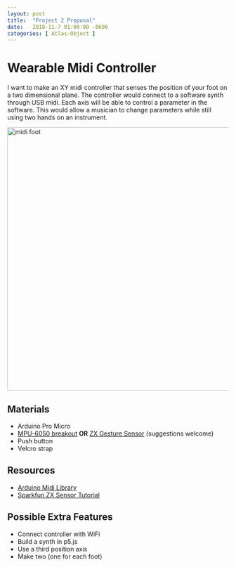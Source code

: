 ```yaml
---
layout: post
title:  "Project 2 Proposal"
date:   2018-11-7 01:00:00 -0600
categories: [ Atlas-Object ]
---
```


# Wearable Midi Controller

I want to make an XY midi controller that senses the position of your foot on a two dimensional plane. The controller would connect to a software synth through USB midi. Each axis will be able to control a parameter in the software. This would allow a musician to change parameters while still using two hands on an instrument.

<img src="{{ site.baseurl }}/assets/image/obj-proj-2/midi-foot.png" alt="midi foot" style="width:600px;"/>


## Materials

- Arduino Pro Micro
- [MPU-6050 breakout](https://www.sparkfun.com/products/11028)
    <strong>OR</strong>
[ZX Gesture Sensor](https://www.sparkfun.com/products/13162) (suggestions welcome)
- Push button
- Velcro strap


## Resources

- [Arduino Midi Library](https://github.com/FortySevenEffects/arduino_midi_library/)
- [Sparkfun ZX Sensor Tutorial](https://learn.sparkfun.com/tutorials/zx-distance-and-gesture-sensor-smd-hookup-guide)

## Possible Extra Features 

- Connect controller with WiFi
- Build a synth in p5.js
- Use a third position axis
- Make two (one for each foot)